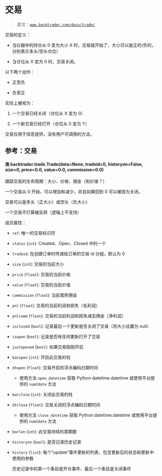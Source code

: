 # 交易

> 原文：[`www.backtrader.com/docu/trade/`](https://www.backtrader.com/docu/trade/)

交易的定义：

+   当仪器中的持仓从 0 变为大小 X 时，交易就开始了，大小可以是正的/负的，分别表示多头/空头仓位）

+   当仓位从 X 变为 0 时，交易关闭。

以下两个动作：

+   正至负

+   负至正

实际上被视为：

1.  一个交易已经关闭（仓位从 X 变为 0）

1.  一个新交易已经打开（仓位从 0 变为 Y）

交易仅用于信息提供，没有用户可调用的方法。

## 参考：交易

#### 类 backtrader.trade.Trade(data=None, tradeid=0, historyon=False, size=0, price=0.0, value=0.0, commission=0.0)

跟踪交易的生命周期：大小、价格、佣金（和价值？）

一个交易从 0 开始，可以增加和减少，并且如果回到 0 可以被视为关闭。

交易可以是多头（正大小）或空头（负大小）

一个交易不打算被反转（逻辑上不支持）

成员属性：

+   `ref`: 唯一的交易标识符

+   `status` (`int`): Created、Open、Closed 中的一个

+   `tradeid`: 在创建订单时传递给订单的交易 id 分组，默认为 0

+   `size` (`int`): 交易的当前大小

+   `price` (`float`): 交易的当前价格

+   `value` (`float`): 交易的当前价值

+   `commission` (`float`): 当前累积佣金

+   `pnl` (`float`): 交易的当前利润和损失（毛利润）

+   `pnlcomm` (`float`): 交易的当前利润和损失减去佣金（净利润）

+   `isclosed` (`bool`): 记录最后一个更新是否关闭了交易（将大小设置为 null）

+   `isopen` (`bool`): 记录是否有任何更新打开了交易

+   `justopened` (`bool`): 如果交易刚刚开启

+   `baropen` (`int`): 开启此交易的柱

+   `dtopen` (`float`): 交易开启的浮点编码日期时间

    +   使用方法 `open_datetime` 获取 Python datetime.datetime 或使用平台提供的 `num2date` 方法

+   `barclose` (`int`): 关闭此交易的柱

+   `dtclose` (`float`): 交易关闭的浮点编码日期时间

    +   使用方法 `close_datetime` 获取 Python datetime.datetime 或使用平台提供的 `num2date` 方法

+   `barlen` (`int`): 此交易持续的周期数

+   `historyon` (`bool`): 是否记录历史记录

+   `history` (`list`): 每个“update”事件更新的列表，包含更新后的状态和更新中使用的参数

    历史记录中的第一个条目是开仓事件，最后一个条目是关闭事件
